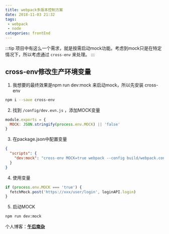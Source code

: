 ```yaml
---
title: webpack多版本控制方案
date: 2018-11-03 21:32
tags:
 - webpack
 - node
categories: frontEnd
---
```


:::tip
项目中有这么一个需求，就是按需启动mock功能。考虑到mock只是在特定情况下，所以考虑通过 `cross-env` 来处理。
:::

<!-- more -->

## cross-env修改生产环境变量

1. 我想要的最终效果是npm run dev:mock 来启动mock，所以先安装 cross-env

```bash
npm i --save cross-env
```

2. 找到 `/config/dev.evn.js` ，添加MOCK变量

```javascript
module.exports = {
  MOCK: JSON.stringify(process.env.MOCK) || 'false'
}
```

3. 在package.json中配置变量

```json
{
  "scripts": {
    "dev:mock": "cross-env MOCK=true webpack --config build/webpack.config.js"
  }
}
```

4. 使用变量

```javascript
if (process.env.MOCK === 'true') {
  fetchMock.post('https://xxx/user/login', loginAPI.login)
}
```

5. 启动MOCK

```bash
npm run dev:mock
```

个人博客：[**午后南杂**](http://recoluan.gitlab.io) 